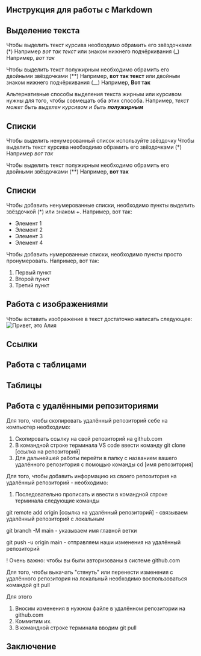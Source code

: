 ## Инструкция для работы с Markdown

## Выделение текста

Чтобы выделить текст курсива необходимо обрамить его звёздочками (*) Например *вот так текст* или знаком нижнего подчёркивания (_) Например, _вот так_

Чтобы выделить текст полужирным необходимо обрамить его двойными звёздочками (**) Например, **вот так текст** или двойным знаком нижнего подчёркивания (__) Например, __Вот так__

Альтернативные способы выделения текста жирным или курсивом нужны для того, чтобы совмещать оба этих способа. Например, _текст может быть выделен курсивом и быть **полужирным**_ 

## Списки

Чтобы выделить ненумерованный список используйте звёздочку
Чтобы выделить текст курсива необходимо обрамить его звёздочками (*) Например *вот так*

Чтобы выделить текст полужирным необходимо обрамить его двойными звёздочками (**) Например, **вот так**

## Списки

Чтобы добавить ненумерованные списки, необходимо пункты выделить звёздочкой (*) или знаком +. Например, вот так:

* Элемент 1
* Элемент 2
* Элемент 3
* Элемент 4

Чтобы добавить нумерованные списки, необходимо пункты просто пронумеровать. Например, вот так:

1. Первый пункт
2. Второй пункт
3. Третий пункт

## Работа с изображениями

Чтобы вставить изображение в текст достаточно написать следующее: 
![Привет, это Алия](Alia.jpg)

## Ссылки

## Работа с таблицами

## Таблицы

## Работа с удалёнными репозиториями

Для того, чтобы скопировать удалённый репозиторий себе на компьютер необходимо:

1. Скопировать ссылку на свой репозиторий на github.com
2. В командной строке терминала VS code ввести команду git clone [ссылка на репозиторий]
3. Для дальнейшей работы перейти в папку с названием вашего удалённого репозитория с помощью
команды cd [имя репозитория]

Для того, чтобы добавить информацию из своего репозитория на удалённый репозиторий - необходимо:

1. Последовательно прописать и ввести в командной строке терминала следующие команды

git remote add origin [ссылка на удалённый репозиторий] - связываем удалённый репозиторий с локальным

git branch -M main - указываем имя главной ветки

git push -u origin main - отправляем наши изменения на удалённый репозиторий

! Очень важно: чтобы вы были авторизованы в системе github.com

Для того, чтобы выкачать "стянуть" или перенести изменения с удалённого репозитория на локальный необходимо 
воспользоваться командой git pull

Для этого

1. Вносим изменения в нужном файле в удалённом репозитории на github.com
2. Коммитим их.
3. В командной строке терминала вводим git pull

## Заключение

